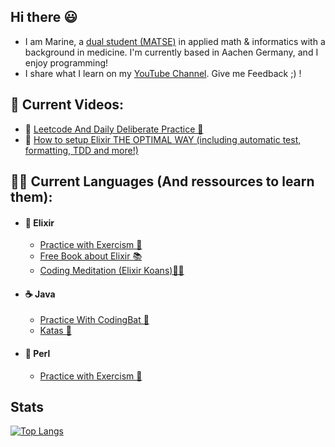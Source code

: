 ## Hi there 😃
- I am Marine, a [dual student (MATSE)](https://www.rwth-aachen.de/cms/root/Die-RWTH/Arbeiten-an-der-RWTH/Berufsausbildung/Ausbildungsberufe/~vsa/Math-techn-Softwareentwickler/) in applied math & informatics with a background in medicine. I'm currently based in Aachen Germany, and I enjoy programming! 
- I share what I learn on my [YouTube Channel](https://www.youtube.com/@marineraimbault).
 Give me Feedback ;) ! 
 
## 📌 Current Videos: 
- 🎥 [Leetcode And Daily Deliberate Practice 🚀](https://youtu.be/R1nzSq1Dzzg?feature=shared)
- 🎥 [How to setup Elixir THE OPTIMAL WAY (including automatic test, formatting, TDD and more!)](https://www.youtube.com/watch?v=nPUbQJAPnQA)

## 👨‍💻 Current Languages (And ressources to learn them):
- #### 🌱 Elixir
  - [Practice with Exercism 💪](https://exercism.org/tracks/elixir/concepts)
  - [Free Book about Elixir 📚](https://www.syncfusion.com/succinctly-free-ebooks/elixir-succinctly)
  - [Coding Meditation (Elixir Koans)🧘‍♂️](https://github.com/elixirkoans/elixir-koans)
- #### ☕ Java
  - [Practice With CodingBat 💪](https://codingbat.com/java)
  - [Katas 🥋](https://kata-log.rocks/game-of-life-kata)
 
- #### 🐪 Perl
  - [Practice with Exercism 💪](https://exercism.org/tracks/perl5)  

## Stats

[![Top Langs](https://github-readme-stats.vercel.app/api/top-langs/?username=marine-raimbault\&layout=pie)](https://github.com/marine-raimbault/github-readme-stats)
<!--
- **Problem Solving and Algorithms**
  - [France IOI (Competitive Programming)](http://www.france-ioi.org/user/perso.php?sLogin=marine-raimbault)

- **Python**
  - [100 Projects with the 100 Days Python Challenge](https://github.com/marine-raimbault/-Day18-Intermediate-Turtle-the-Graphical-User-Interface-GUI-)
  - [Data Analysis with Python](https://platform-ui.topcoder.com/learn/freeCodeCamp/data-analysis-with-python/data-analysis-with-python-course/introduction-to-data-analysis)

- **C++**
  - [RWTH Course: Einführung in die Programmierung in C++ (in German)](https://www.stce.rwth-aachen.de/teaching/winter-semester-2020-21/einfuhrung-in-die-programmierung-mit-c)

- **JavaScript**
  - [JavaScript Algorithms and Data Structures](https://www.freecodecamp.org/learn/javascript-algorithms-and-data-structures/)


Here are some ideas to get you started:

- 🔭 I’m currently working on ...
- 🌱 I’m currently learning ...
- 👯 I’m looking to collaborate on ...
- 🤔 I’m looking for help with ...
- 💬 Ask me about ...
- 📫 How to reach me: ...
- 😄 Pronouns: ...
- ⚡ Fun fact: ...
-->
